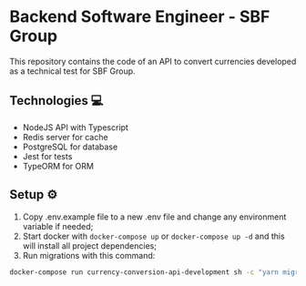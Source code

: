 # Backend Software Engineer - SBF Group

This repository contains the code of an API to convert currencies developed as a technical test for SBF Group.

## Technologies :computer:

- NodeJS API with Typescript
- Redis server for cache
- PostgreSQL for database
- Jest for tests
- TypeORM for ORM

## Setup :gear:

1. Copy .env.example file to a new .env file and change any environment variable if needed;
2. Start docker with `docker-compose up` or `docker-compose up -d` and this will install all project dependencies;
2. Run migrations with this command:
```sh
docker-compose run currency-conversion-api-development sh -c "yarn migration:run"
```